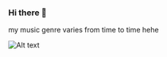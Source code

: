 ### Hi there 👋

 my music genre varies from time to time hehe
 
 
![Alt text](https://spotify-recently-played-readme.vercel.app/api?user=21hw3yy2hkys75f4lx6z2jc3q)
